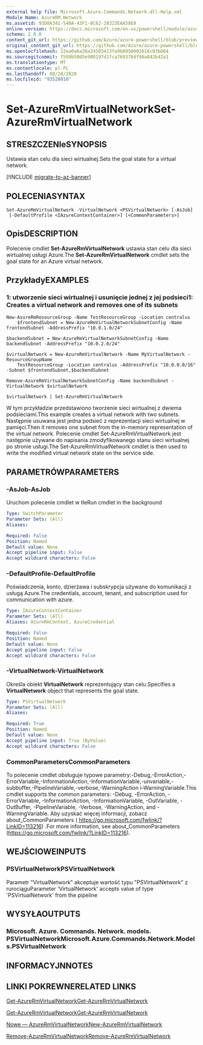 ```yaml
---
external help file: Microsoft.Azure.Commands.Network.dll-Help.xml
Module Name: AzureRM.Network
ms.assetid: 93D8A341-540A-43F1-8C62-28323EAA58E0
online version: https://docs.microsoft.com/en-us/powershell/module/azurerm.network/set-azurermvirtualnetwork
schema: 2.0.0
content_git_url: https://github.com/Azure/azure-powershell/blob/preview/src/ResourceManager/Network/Commands.Network/help/Set-AzureRmVirtualNetwork.md
original_content_git_url: https://github.com/Azure/azure-powershell/blob/preview/src/ResourceManager/Network/Commands.Network/help/Set-AzureRmVirtualNetwork.md
ms.openlocfilehash: 22ea0a6a28a24503413fa9b8958002616c03b884
ms.sourcegitcommit: f599b50d5e980197d1fca769378df90a842b42a1
ms.translationtype: MT
ms.contentlocale: pl-PL
ms.lasthandoff: 08/20/2020
ms.locfileid: "93528010"
---
```

# <span data-ttu-id="9c5d0-101">Set-AzureRmVirtualNetwork</span><span class="sxs-lookup"><span data-stu-id="9c5d0-101">Set-AzureRmVirtualNetwork</span></span>

## <span data-ttu-id="9c5d0-102">STRESZCZENIe</span><span class="sxs-lookup"><span data-stu-id="9c5d0-102">SYNOPSIS</span></span>
<span data-ttu-id="9c5d0-103">Ustawia stan celu dla sieci wirtualnej.</span><span class="sxs-lookup"><span data-stu-id="9c5d0-103">Sets the goal state for a virtual network.</span></span>

[!INCLUDE [migrate-to-az-banner](../../includes/migrate-to-az-banner.md)]

## <span data-ttu-id="9c5d0-104">POLECENIA</span><span class="sxs-lookup"><span data-stu-id="9c5d0-104">SYNTAX</span></span>

```
Set-AzureRmVirtualNetwork -VirtualNetwork <PSVirtualNetwork> [-AsJob]
 [-DefaultProfile <IAzureContextContainer>] [<CommonParameters>]
```

## <span data-ttu-id="9c5d0-105">Opis</span><span class="sxs-lookup"><span data-stu-id="9c5d0-105">DESCRIPTION</span></span>
<span data-ttu-id="9c5d0-106">Polecenie cmdlet **Set-AzureRmVirtualNetwork** ustawia stan celu dla sieci wirtualnej usługi Azure.</span><span class="sxs-lookup"><span data-stu-id="9c5d0-106">The **Set-AzureRmVirtualNetwork** cmdlet sets the goal state for an Azure virtual network.</span></span>

## <span data-ttu-id="9c5d0-107">Przykłady</span><span class="sxs-lookup"><span data-stu-id="9c5d0-107">EXAMPLES</span></span>

### <span data-ttu-id="9c5d0-108">1: utworzenie sieci wirtualnej i usunięcie jednej z jej podsieci</span><span class="sxs-lookup"><span data-stu-id="9c5d0-108">1: Creates a virtual network and removes one of its subnets</span></span>
```
New-AzureRmResourceGroup -Name TestResourceGroup -Location centralus
    $frontendSubnet = New-AzureRmVirtualNetworkSubnetConfig -Name frontendSubnet -AddressPrefix "10.0.1.0/24"

$backendSubnet = New-AzureRmVirtualNetworkSubnetConfig -Name backendSubnet -AddressPrefix "10.0.2.0/24"

$virtualNetwork = New-AzureRmVirtualNetwork -Name MyVirtualNetwork -ResourceGroupName 
    TestResourceGroup -Location centralus -AddressPrefix "10.0.0.0/16" -Subnet $frontendSubnet,$backendSubnet

Remove-AzureRmVirtualNetworkSubnetConfig -Name backendSubnet -VirtualNetwork $virtualNetwork

$virtualNetwork | Set-AzureRmVirtualNetwork
```

<span data-ttu-id="9c5d0-109">W tym przykładzie przedstawiono tworzenie sieci wirtualnej z dwiema podsieciami.</span><span class="sxs-lookup"><span data-stu-id="9c5d0-109">This example creates a virtual network with two subnets.</span></span> <span data-ttu-id="9c5d0-110">Następnie usuwana jest jedna podsieć z reprezentacji sieci wirtualnej w pamięci.</span><span class="sxs-lookup"><span data-stu-id="9c5d0-110">Then it removes one subnet from the in-memory representation of the virtual network.</span></span> <span data-ttu-id="9c5d0-111">Polecenie cmdlet Set-AzureRmVirtualNetwork jest następnie używane do napisania zmodyfikowanego stanu sieci wirtualnej po stronie usługi.</span><span class="sxs-lookup"><span data-stu-id="9c5d0-111">The Set-AzureRmVirtualNetwork cmdlet is then used to write the modified virtual network state on the service side.</span></span>

## <span data-ttu-id="9c5d0-112">PARAMETRÓW</span><span class="sxs-lookup"><span data-stu-id="9c5d0-112">PARAMETERS</span></span>

### <span data-ttu-id="9c5d0-113">-AsJob</span><span class="sxs-lookup"><span data-stu-id="9c5d0-113">-AsJob</span></span>
<span data-ttu-id="9c5d0-114">Uruchom polecenie cmdlet w tle</span><span class="sxs-lookup"><span data-stu-id="9c5d0-114">Run cmdlet in the background</span></span>

```yaml
Type: SwitchParameter
Parameter Sets: (All)
Aliases: 

Required: False
Position: Named
Default value: None
Accept pipeline input: False
Accept wildcard characters: False
```

### <span data-ttu-id="9c5d0-115">-DefaultProfile</span><span class="sxs-lookup"><span data-stu-id="9c5d0-115">-DefaultProfile</span></span>
<span data-ttu-id="9c5d0-116">Poświadczenia, konto, dzierżawa i subskrypcja używane do komunikacji z usługą Azure.</span><span class="sxs-lookup"><span data-stu-id="9c5d0-116">The credentials, account, tenant, and subscription used for communication with azure.</span></span>

```yaml
Type: IAzureContextContainer
Parameter Sets: (All)
Aliases: AzureRmContext, AzureCredential

Required: False
Position: Named
Default value: None
Accept pipeline input: False
Accept wildcard characters: False
```

### <span data-ttu-id="9c5d0-117">-VirtualNetwork</span><span class="sxs-lookup"><span data-stu-id="9c5d0-117">-VirtualNetwork</span></span>
<span data-ttu-id="9c5d0-118">Określa obiekt **VirtualNetwork** reprezentujący stan celu.</span><span class="sxs-lookup"><span data-stu-id="9c5d0-118">Specifies a **VirtualNetwork** object that represents the goal state.</span></span>

```yaml
Type: PSVirtualNetwork
Parameter Sets: (All)
Aliases: 

Required: True
Position: Named
Default value: None
Accept pipeline input: True (ByValue)
Accept wildcard characters: False
```

### <span data-ttu-id="9c5d0-119">CommonParameters</span><span class="sxs-lookup"><span data-stu-id="9c5d0-119">CommonParameters</span></span>
<span data-ttu-id="9c5d0-120">To polecenie cmdlet obsługuje typowe parametry:-Debug,-ErrorAction,-ErrorVariable,-InformationAction,-InformationVariable,-unvariable,-subbuffer,-PipelineVariable,-verbose,-WarningAction i-WarningVariable.</span><span class="sxs-lookup"><span data-stu-id="9c5d0-120">This cmdlet supports the common parameters: -Debug, -ErrorAction, -ErrorVariable, -InformationAction, -InformationVariable, -OutVariable, -OutBuffer, -PipelineVariable, -Verbose, -WarningAction, and -WarningVariable.</span></span> <span data-ttu-id="9c5d0-121">Aby uzyskać więcej informacji, zobacz about_CommonParameters ( https://go.microsoft.com/fwlink/?LinkID=113216) .</span><span class="sxs-lookup"><span data-stu-id="9c5d0-121">For more information, see about_CommonParameters (https://go.microsoft.com/fwlink/?LinkID=113216).</span></span>

## <span data-ttu-id="9c5d0-122">WEJŚCIOWE</span><span class="sxs-lookup"><span data-stu-id="9c5d0-122">INPUTS</span></span>

### <span data-ttu-id="9c5d0-123">PSVirtualNetwork</span><span class="sxs-lookup"><span data-stu-id="9c5d0-123">PSVirtualNetwork</span></span>
<span data-ttu-id="9c5d0-124">Parametr "VirtualNetwork" akceptuje wartość typu "PSVirtualNetwork" z rurociągu</span><span class="sxs-lookup"><span data-stu-id="9c5d0-124">Parameter 'VirtualNetwork' accepts value of type 'PSVirtualNetwork' from the pipeline</span></span>

## <span data-ttu-id="9c5d0-125">WYSYŁA</span><span class="sxs-lookup"><span data-stu-id="9c5d0-125">OUTPUTS</span></span>

### <span data-ttu-id="9c5d0-126">Microsoft. Azure. Commands. Network. models. PSVirtualNetwork</span><span class="sxs-lookup"><span data-stu-id="9c5d0-126">Microsoft.Azure.Commands.Network.Models.PSVirtualNetwork</span></span>

## <span data-ttu-id="9c5d0-127">INFORMACYJN</span><span class="sxs-lookup"><span data-stu-id="9c5d0-127">NOTES</span></span>

## <span data-ttu-id="9c5d0-128">LINKI POKREWNE</span><span class="sxs-lookup"><span data-stu-id="9c5d0-128">RELATED LINKS</span></span>

[<span data-ttu-id="9c5d0-129">Get-AzureRmVirtualNetwork</span><span class="sxs-lookup"><span data-stu-id="9c5d0-129">Get-AzureRmVirtualNetwork</span></span>](./Get-AzureRmVirtualNetwork.md)

[<span data-ttu-id="9c5d0-130">Get-AzureRmVirtualNetwork</span><span class="sxs-lookup"><span data-stu-id="9c5d0-130">Get-AzureRmVirtualNetwork</span></span>](./Get-AzureRmVirtualNetwork.md)

[<span data-ttu-id="9c5d0-131">Nowe — AzureRmVirtualNetwork</span><span class="sxs-lookup"><span data-stu-id="9c5d0-131">New-AzureRmVirtualNetwork</span></span>](./New-AzureRmVirtualNetwork.md)

[<span data-ttu-id="9c5d0-132">Remove-AzureRmVirtualNetwork</span><span class="sxs-lookup"><span data-stu-id="9c5d0-132">Remove-AzureRmVirtualNetwork</span></span>](./Remove-AzureRmVirtualNetwork.md)


